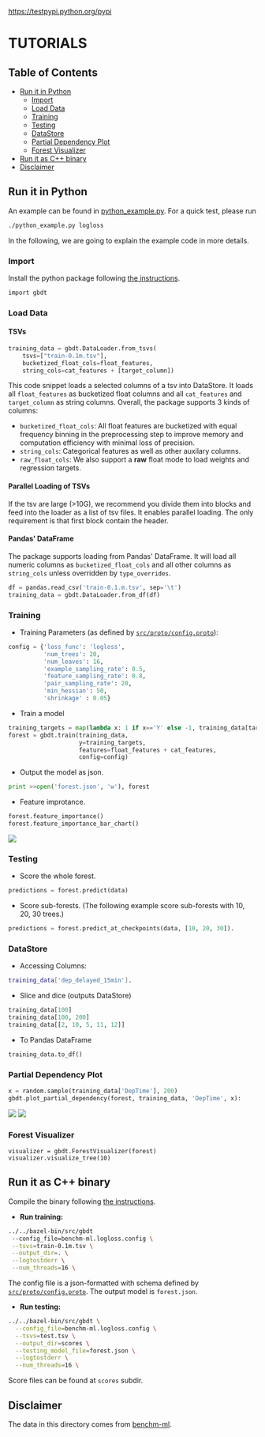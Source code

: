 https://testpypi.python.org/pypi
# TUTORIALS

## Table of Contents
- [Run it in Python](#run-it-in-python)
  * [Import](#import)
  * [Load Data](#load-data)
  * [Training](#training)
  * [Testing](#testing)
  * [DataStore](#datastore)
  * [Partial Dependency Plot](#partial-dependency-plot)
  * [Forest Visualizer](#forest-visualizer)
- [Run it as C++ binary](#run-it-as-c-binary)
- [Disclaimer](#disclaimer)

## Run it in Python
An example can be found in [python_example.py](https://github.com/yarny/gbdt/blob/master/examples/benchm-ml/python_example.py). For a quick test, please run
```sh
./python_example.py logloss
```
In the following, we are going to explain the example code in more details.
### Import
Install the python package following [the instructions](https://github.com/yarny/gbdt/blob/master/docs/INSTALL.md).
```sh
import gbdt
```

### Load Data
#### TSVs
```python
training_data = gbdt.DataLoader.from_tsvs(
    tsvs=["train-0.1m.tsv"],
    bucketized_float_cols=float_features,
    string_cols=cat_features + [target_column])
```
This code snippet loads a selected columns of a tsv into DataStore. It loads all `float_features` as
bucketized float columns and all `cat_features` and `target_column` as string columns. Overall, the
package supports 3 kinds of columns:
* `bucketized_float_cols`: All float features are bucketized with equal frequency binning in the
preprocessing step to improve memory and computation efficiency with minimal loss of precision.
* `string_cols`: Categorical features as well as other auxilary columns.
* `raw_float_cols`: We also support a **raw** float mode to load weights and regression targets.

#### Parallel Loading of TSVs
If the tsv are large (>10G), we recommend you divide them into blocks and feed into the loader as a
list of tsv files. It enables parallel loading.
The only requirement is that first block contain the header.

#### Pandas' DataFrame
The package supports loading from Pandas' DataFrame. It will load all numeric columns as
`bucketized_float_cols` and all other columns as `string_cols` unless overridden by `type_overrides`.
```python
df = pandas.read_csv('train-0.1.m.tsv', sep='\t')
training_data = gbdt.DataLoader.from_df(df)
```
### Training
* Training Parameters (as defined by [`src/proto/config.proto`](https://github.com/yarny/gbdt/blob/master/src/proto/config.proto)):
```python
config = {'loss_func': 'logloss',
          'num_trees': 20,
          'num_leaves': 16,
          'example_sampling_rate': 0.5,
          'feature_sampling_rate': 0.8,
          'pair_sampling_rate': 20,
          'min_hessian': 50,
          'shrinkage' : 0.05}
```

* Train a model
```python
training_targets = map(lambda x: 1 if x=='Y' else -1, training_data[target_column])
forest = gbdt.train(training_data,
                    y=training_targets,
                    features=float_features + cat_features,
                    config=config)
```
* Output the model as json.
```python
print >>open('forest.json', 'w'), forest
```
* Feature improtance.
```python
forest.feature_importance()
forest.feature_importance_bar_chart()
```
![](images/feature_importance.png?raw=true)

### Testing
* Score the whole forest.
```python
predictions = forest.predict(data)
```
* Score sub-forests. (The following example score sub-forests with 10, 20, 30 trees.)
```python
predictions = forest.predict_at_checkpoints(data, [10, 20, 30]).
```
### DataStore
* Accessing Columns:
```sh
training_data['dep_delayed_15min'].
```
* Slice and dice (outputs DataStore)
```python
training_data[100]
training_data[100, 200]
training_data[[2, 10, 5, 11, 12]]
```
* To Pandas DataFrame
```python
training_data.to_df()
```

### Partial Dependency Plot
```python
x = random.sample(training_data['DepTime'], 200)
gbdt.plot_partial_dependency(forest, training_data, 'DepTime', x):
```
![](images/partial_dependency_plot.png?raw=true)
![](images/partial_dependency_plot2.png?raw=true)

### Forest Visualizer
```
visualizer = gbdt.ForestVisualizer(forest)
visualizer.visualize_tree(10)
```

## Run it as C++ binary
Compile the binary following [the instructions](https://github.com/yarny/gbdt/blob/master/docs/INSTALL.md).
* **Run training:**
```sh
../../bazel-bin/src/gbdt
 --config_file=benchm-ml.logloss.config \
 --tsvs=train-0.1m.tsv \
 --output_dir=. \
 --logtostderr \
 --num_threads=16 \
```
The config file is a json-formatted with schema defined by
[`src/proto/config.proto`](https://github.com/yarny/gbdt/blob/master/src/proto/config.proto).
The output model is `forest.json`.
* **Run testing:**
```sh
../../bazel-bin/src/gbdt \
  --config_file=benchm-ml.logloss.config \
  --tsvs=test.tsv \
  --output_dir=scores \
  --testing_model_file=forest.json \
  --logtostderr \
  --num_threads=16 \
```
Score files can be found at `scores` subdir.

## Disclaimer
The data in this directory comes from [benchm-ml](https://github.com/szilard/benchm-ml/tree/master/z-other-tools).